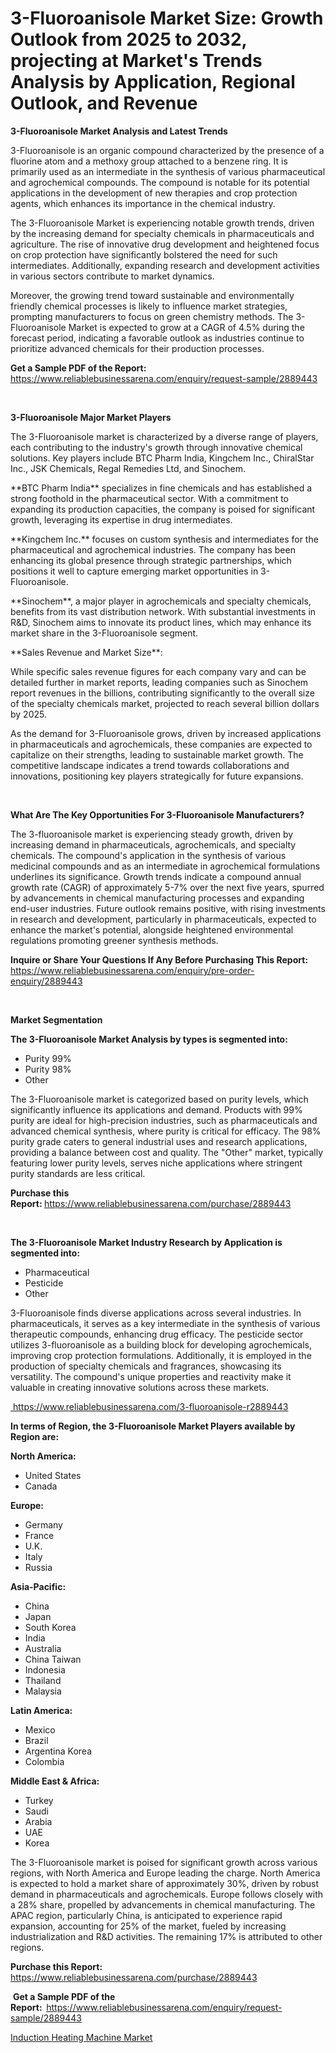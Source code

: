 <p><h1>3-Fluoroanisole Market Size: Growth Outlook from 2025 to 2032, projecting at Market's Trends Analysis by Application, Regional Outlook, and Revenue</h1></p><p><strong>3-Fluoroanisole Market Analysis and Latest Trends</strong></p>
<p><p>3-Fluoroanisole is an organic compound characterized by the presence of a fluorine atom and a methoxy group attached to a benzene ring. It is primarily used as an intermediate in the synthesis of various pharmaceutical and agrochemical compounds. The compound is notable for its potential applications in the development of new therapies and crop protection agents, which enhances its importance in the chemical industry.</p><p>The 3-Fluoroanisole Market is experiencing notable growth trends, driven by the increasing demand for specialty chemicals in pharmaceuticals and agriculture. The rise of innovative drug development and heightened focus on crop protection have significantly bolstered the need for such intermediates. Additionally, expanding research and development activities in various sectors contribute to market dynamics.</p><p>Moreover, the growing trend toward sustainable and environmentally friendly chemical processes is likely to influence market strategies, prompting manufacturers to focus on green chemistry methods. The 3-Fluoroanisole Market is expected to grow at a CAGR of 4.5% during the forecast period, indicating a favorable outlook as industries continue to prioritize advanced chemicals for their production processes.</p></p>
<p><strong>Get a Sample PDF of the Report:&nbsp;</strong> <a href="https://www.reliablebusinessarena.com/enquiry/request-sample/2889443?utm_campaign=3118&utm_medium=2&utm_source=Github&utm_content=ia&utm_term=14032025&utm_id=3-fluoroanisole">https://www.reliablebusinessarena.com/enquiry/request-sample/2889443</a></p>
<p>&nbsp;</p>
<p><strong>3-Fluoroanisole Major Market Players</strong></p>
<p><p>The 3-Fluoroanisole market is characterized by a diverse range of players, each contributing to the industry's growth through innovative chemical solutions. Key players include BTC Pharm India, Kingchem Inc., ChiralStar Inc., JSK Chemicals, Regal Remedies Ltd, and Sinochem. </p><p>**BTC Pharm India** specializes in fine chemicals and has established a strong foothold in the pharmaceutical sector. With a commitment to expanding its production capacities, the company is poised for significant growth, leveraging its expertise in drug intermediates.</p><p>**Kingchem Inc.** focuses on custom synthesis and intermediates for the pharmaceutical and agrochemical industries. The company has been enhancing its global presence through strategic partnerships, which positions it well to capture emerging market opportunities in 3-Fluoroanisole.</p><p>**Sinochem**, a major player in agrochemicals and specialty chemicals, benefits from its vast distribution network. With substantial investments in R&D, Sinochem aims to innovate its product lines, which may enhance its market share in the 3-Fluoroanisole segment.</p><p>**Sales Revenue and Market Size**: </p><p>While specific sales revenue figures for each company vary and can be detailed further in market reports, leading companies such as Sinochem report revenues in the billions, contributing significantly to the overall size of the specialty chemicals market, projected to reach several billion dollars by 2025. </p><p>As the demand for 3-Fluoroanisole grows, driven by increased applications in pharmaceuticals and agrochemicals, these companies are expected to capitalize on their strengths, leading to sustainable market growth. The competitive landscape indicates a trend towards collaborations and innovations, positioning key players strategically for future expansions.</p></p>
<p>&nbsp;</p>
<p><strong>What Are The Key Opportunities For 3-Fluoroanisole Manufacturers?</strong></p>
<p><p>The 3-fluoroanisole market is experiencing steady growth, driven by increasing demand in pharmaceuticals, agrochemicals, and specialty chemicals. The compound's application in the synthesis of various medicinal compounds and as an intermediate in agrochemical formulations underlines its significance. Growth trends indicate a compound annual growth rate (CAGR) of approximately 5-7% over the next five years, spurred by advancements in chemical manufacturing processes and expanding end-user industries. Future outlook remains positive, with rising investments in research and development, particularly in pharmaceuticals, expected to enhance the market's potential, alongside heightened environmental regulations promoting greener synthesis methods.</p></p>
<p><strong>Inquire or Share Your Questions If Any Before Purchasing This Report:</strong> <a href="https://www.reliablebusinessarena.com/enquiry/pre-order-enquiry/2889443?utm_campaign=3118&utm_medium=2&utm_source=Github&utm_content=ia&utm_term=14032025&utm_id=3-fluoroanisole">https://www.reliablebusinessarena.com/enquiry/pre-order-enquiry/2889443</a></p>
<p>&nbsp;</p>
<p><strong>Market Segmentation</strong></p>
<p><strong>The 3-Fluoroanisole Market Analysis by types is segmented into:</strong></p>
<p><ul><li>Purity 99%</li><li>Purity 98%</li><li>Other</li></ul></p>
<p><p>The 3-Fluoroanisole market is categorized based on purity levels, which significantly influence its applications and demand. Products with 99% purity are ideal for high-precision industries, such as pharmaceuticals and advanced chemical synthesis, where purity is critical for efficacy. The 98% purity grade caters to general industrial uses and research applications, providing a balance between cost and quality. The "Other" market, typically featuring lower purity levels, serves niche applications where stringent purity standards are less critical.</p></p>
<p><strong>Purchase this Report:&nbsp;</strong><a href="https://www.reliablebusinessarena.com/purchase/2889443?utm_campaign=3118&utm_medium=2&utm_source=Github&utm_content=ia&utm_term=14032025&utm_id=3-fluoroanisole">https://www.reliablebusinessarena.com/purchase/2889443</a></p>
<p>&nbsp;</p>
<p><strong>The 3-Fluoroanisole Market Industry Research by Application is segmented into:</strong></p>
<p><ul><li>Pharmaceutical</li><li>Pesticide</li><li>Other</li></ul></p>
<p><p>3-Fluoroanisole finds diverse applications across several industries. In pharmaceuticals, it serves as a key intermediate in the synthesis of various therapeutic compounds, enhancing drug efficacy. The pesticide sector utilizes 3-fluoroanisole as a building block for developing agrochemicals, improving crop protection formulations. Additionally, it is employed in the production of specialty chemicals and fragrances, showcasing its versatility. The compound's unique properties and reactivity make it valuable in creating innovative solutions across these markets.</p></p>
<p><a href="https://www.reliablebusinessarena.com/3-fluoroanisole-r2889443?utm_campaign=3118&utm_medium=2&utm_source=Github&utm_content=ia&utm_term=14032025&utm_id=3-fluoroanisole">&nbsp;https://www.reliablebusinessarena.com/3-fluoroanisole-r2889443</a></p>
<p><strong>In terms of Region, the 3-Fluoroanisole Market Players available by Region are:</strong></p>
<p>
    <p> <strong> North America: </strong>
        <ul>
            <li>United States</li>
            <li>Canada</li>
        </ul>
        </p> 
    <p> <strong> Europe: </strong>
        <ul>
            <li>Germany</li>
            <li>France</li>
            <li>U.K.</li>
            <li>Italy</li>
            <li>Russia</li>
        </ul>
        </p> 
    <p> <strong> Asia-Pacific: </strong>
        <ul>
            <li>China</li>
            <li>Japan</li>
            <li>South Korea</li>
            <li>India</li>
            <li>Australia</li>
            <li>China Taiwan</li>
            <li>Indonesia</li>
            <li>Thailand</li>
            <li>Malaysia</li>
        </ul>
        </p> 
    <p> <strong> Latin America: </strong>
        <ul>
            <li>Mexico</li>
            <li>Brazil</li>
            <li>Argentina Korea</li>
            <li>Colombia</li>
        </ul>
        </p> 
    <p> <strong> Middle East & Africa: </strong>
        <ul>
            <li>Turkey</li>
            <li>Saudi</li>
            <li>Arabia</li>
            <li>UAE</li>
            <li>Korea</li>
        </ul>
    </p>
    </p>
<p><p>The 3-Fluoroanisole market is poised for significant growth across various regions, with North America and Europe leading the charge. North America is expected to hold a market share of approximately 30%, driven by robust demand in pharmaceuticals and agrochemicals. Europe follows closely with a 28% share, propelled by advancements in chemical manufacturing. The APAC region, particularly China, is anticipated to experience rapid expansion, accounting for 25% of the market, fueled by increasing industrialization and R&D activities. The remaining 17% is attributed to other regions.</p></p>
<p><strong>Purchase this Report: </strong><a href="https://www.reliablebusinessarena.com/purchase/2889443?utm_campaign=3118&utm_medium=2&utm_source=Github&utm_content=ia&utm_term=14032025&utm_id=3-fluoroanisole">https://www.reliablebusinessarena.com/purchase/2889443</a></p>
<p>&nbsp;<strong>Get a Sample PDF of the Report:&nbsp;&nbsp;</strong><a href="https://www.reliablebusinessarena.com/enquiry/request-sample/2889443?utm_campaign=3118&utm_medium=2&utm_source=Github&utm_content=ia&utm_term=14032025&utm_id=3-fluoroanisole">https://www.reliablebusinessarena.com/enquiry/request-sample/2889443</a></p>
<p><strong></strong></p>
<p><p><a href="https://github.com/popupioo/Market-Research-Report-List-1/blob/main/induction-heating-machine-market.md?utm_campaign=3118&utm_medium=2&utm_source=Github&utm_content=ia&utm_term=14032025&utm_id=3-fluoroanisole">Induction Heating Machine Market</a></p></p>